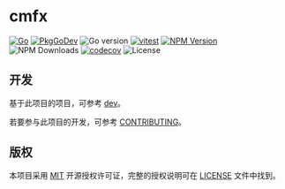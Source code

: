 # cmfx

[![Go](https://github.com/issue9/cmfx/actions/workflows/go.yml/badge.svg)](https://github.com/issue9/cmfx/actions/workflows/go.yml)
[![PkgGoDev](https://pkg.go.dev/badge/github.com/issue9/cmfx)](https://pkg.go.dev/github.com/issue9/cmfx)
![Go version](https://img.shields.io/github/go-mod/go-version/issue9/cmfx)
[![vitest](https://github.com/issue9/cmfx/actions/workflows/vitest.yml/badge.svg)](https://github.com/issue9/cmfx/actions/workflows/vitest.yml)
[![NPM Version](https://img.shields.io/npm/v/%40cmfx%2Fadmin)](https://www.npmjs.com/package/@cmfx/admin)
![NPM Downloads](https://img.shields.io/npm/dw/%40cmfx%2Fadmin)
[![codecov](https://codecov.io/gh/issue9/cmfx/graph/badge.svg?token=D5y3FOJk8A)](https://codecov.io/gh/issue9/cmfx)
![License](https://img.shields.io/github/license/issue9/cmfx)

## 开发

基于此项目的项目，可参考 [dev](docs/DEV.md)。

若要参与此项目的开发，可参考 [CONTRIBUTING](docs/CONTRIBUTING.md)。

## 版权

本项目采用 [MIT](https://opensource.org/licenses/MIT) 开源授权许可证，完整的授权说明可在 [LICENSE](LICENSE) 文件中找到。
